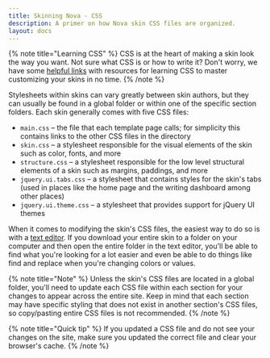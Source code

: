 ```yaml
---
title: Skinning Nova - CSS
description: A primer on how Nova skin CSS files are organized.
layout: docs
---
```


{% note title="Learning CSS" %}
CSS is at the heart of making a skin look the way you want. Not sure what CSS is or how to write it? Don't worry, we have some [helpful links](/docs/2.7/resources/helpful-links#learning-css) with resources for learning CSS to master customizing your skins in no time.
{% /note %}

Stylesheets within skins can vary greatly between skin authors, but they can usually be found in a global folder or within one of the specific section folders. Each skin generally comes with five CSS files:

- `main.css` – the file that each template page calls; for simplicity this contains links to the other CSS files in the directory
- `skin.css` – a stylesheet responsible for the visual elements of the skin such as color, fonts, and more
- `structure.css` – a stylesheet responsible for the low level structural elements of a skin such as margins, paddings, and more
- `jquery.ui.tabs.css` – a stylesheet that contains styles for the skin's tabs (used in places like the home page and the writing dashboard among other places)
- `jquery.ui.theme.css` – a stylesheet that provides support for jQuery UI themes

When it comes to modifying the skin's CSS files, the easiest way to do so is with a [text editor](/docs/2.7/before-getting-started#text-editor). If you download your entire skin to a folder on your computer and then open the entire folder in the text editor, you'll be able to find what you're looking for a lot easier and even be able to do things like find and replace when you're changing colors or values.

{% note title="Note" %}
Unless the skin's CSS files are located in a global folder, you'll need to update each CSS file within each section for your changes to appear across the entire site. Keep in mind that each section may have specific styling that does not exist in another section's CSS files, so copy/pasting entire CSS files is not recommended.
{% /note %}

{% note title="Quick tip" %}
If you updated a CSS file and do not see your changes on the site, make sure you updated the correct file and clear your browser's cache.
{% /note %}
